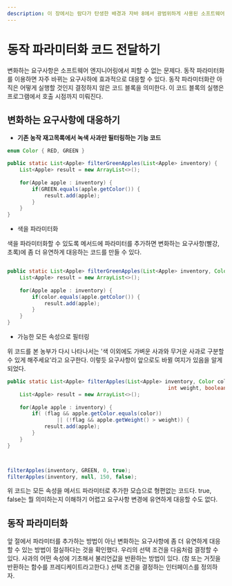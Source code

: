 ```yaml
---
description: 이 장에서는 람다가 탄생한 배경과 자바 8에서 광범위하게 사용된 소프트웨어 개발 패턴인 동작 파라미터화를 설명한다.
---
```


# 동작 파라미터화 코드 전달하기

변화하는 요구사항은 소프트웨어 엔지니어링에서 피할 수 없는 문제다. 동작 파라미터화를 이용하면 자주 바뀌는 요구사하에 효과적으로 대응할 수 있다. 동작 파라미터화란 아직은 어떻게 실행할 것인지 결정하지 않은 코드 블록을 의미한다. 이 코드 블록의 실행은 프로그램에서 호출 시점까지 미뤄진다.&#x20;



## 변화하는 요구사항에 대응하기

* **기존 농작 재고목록에서 녹색 사과만 필터링하는 기능 코드**

```java
enum Color { RED, GREEN }

public static List<Apple> filterGreenApples(List<Apple> inventory) {
    List<Apple> result = new ArrayList<>();
    
    for(Apple apple : inventory) {
        if(GREEN.equals(apple.getColor()) {
            result.add(apple);
        }
    }
}

```

* 색을 파라미터화

색을 파라미터화할 수 있도록 메서드에 파라미터를 추가하면 변화하는 요구사항(빨강, 초록)에 좀 더 유연하게 대응하는 코드를 만들 수 있다.

```java

public static List<Apple> filterGreenApples(List<Apple> inventory, Color color) {
    List<Apple> result = new ArrayList<>();
    
    for(Apple apple : inventory) {
        if(color.equals(apple.getColor()) {
            result.add(apple);
        }
    }
}
```

* 가능한 모든 속성으로 필터링

위 코드를 본 농부가 다시 나타나서는 '색 이외에도 가벼운 사과와 무거운 사과로 구분할 수 있게 해주세요'라고 요구한다. 이렇듯 요구사항이 앞으로도 바뀔 여지가 있음을 알게되었다.

```java
public static List<Apple> filterApples(List<Apple> inventory, Color color,
                                                    int weight, boolean flag) {
    List<Apple> result = new ArrayList<>();
    
    for(Apple apple : inventory) {
        if( (flag && apple.getColor.equals(color)) 
                || (!flag && apple.getWeight() > weight)) {
            result.add(apple);
        }
    }
}



filterApples(inventory, GREEN, 0, true);
filterApples(inventory, null, 150, false);
```

위 코드는 모든 속성을 메서드 파라미터로 추가한 모습으로 형편없는 코드다. true, false는 뭘 의미하는지 이해하기 어렵고 요구사항 변경에 유연하게 대응할 수도 없다.&#x20;

## 동작 파라미터화

앞 절에서 파라미터를 추가하는 방법이 아닌 변화하는 요구사항에 좀 더 유연하게 대응할 수 있는 방법이 절실하다는 것을 확인했다. 우리의 선택 조건을 다음처럼 결정할 수 있다. 사과의 어떤 속성에 기초해서 불리언값을 반환하는 방법이 있다. (참 또는 거짓을 반환하는 함수를 프레디케이트라고한다.) 선택 조건을 결정하는 인터페이스를 정의하자.





